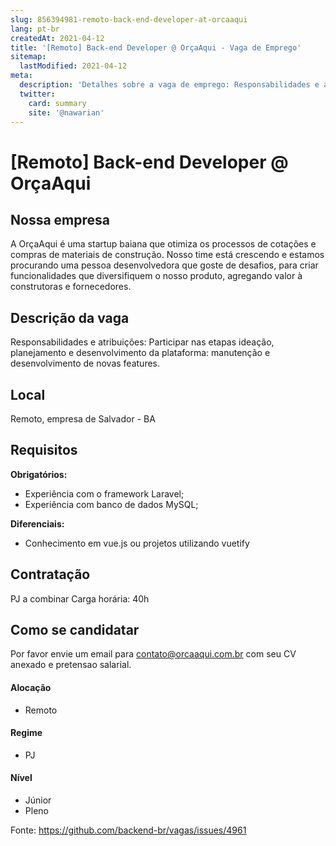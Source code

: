 ```yaml
---
slug: 856394981-remoto-back-end-developer-at-orcaaqui
lang: pt-br
createdAt: 2021-04-12
title: '[Remoto] Back-end Developer @ OrçaAqui - Vaga de Emprego'
sitemap:
  lastModified: 2021-04-12
meta:
  description: 'Detalhes sobre a vaga de emprego: Responsabilidades e atribuições: Participar nas etapas ideação, planejamento e desenvolvimento da plataforma: manutenção e desenvolvimento de novas features.'
  twitter:
    card: summary
    site: '@nawarian'
---
```


# [Remoto] Back-end Developer @ OrçaAqui

<!--
==================================================
Caso a vaga for remoto durante a pandemia informar no texto "Remoto durante o covid"
==================================================
-->
<!-- 
==================================================
POR FAVOR, SÓ POSTE SE A VAGA FOR PARA BACK-END!

Não faça distinção de gênero no título da vaga.

Use: "Back-End Developer" ao invés de 
"Desenvolvedor Back-End" \o/

Exemplo: `[São Paulo] Back-End Developer @ NOME DA EMPRESA`
==================================================
-->
<!--
==================================================
Caso a vaga for remoto durante a pandemia deixar a linha abaixo
==================================================
-->

## Nossa empresa

A OrçaAqui é uma startup baiana que otimiza os processos de cotações e compras de materiais de construção. Nosso time está crescendo e estamos procurando uma pessoa desenvolvedora que goste de desafios, para criar funcionalidades que diversifiquem o nosso produto, agregando valor à construtoras e fornecedores.

## Descrição da vaga

Responsabilidades e atribuições:
Participar nas etapas ideação, planejamento e desenvolvimento da plataforma: manutenção e desenvolvimento de novas features.

## Local

Remoto, empresa de Salvador - BA

## Requisitos

**Obrigatórios:**
- Experiência com o framework Laravel;
- Experiência com banco de dados MySQL;

**Diferenciais:**
- Conhecimento em vue.js ou projetos utilizando vuetify

## Contratação

PJ a combinar
Carga horária: 40h

## Como se candidatar

Por favor envie um email para contato@orcaaqui.com.br com seu CV anexado e pretensao salarial.

#### Alocação
- Remoto

#### Regime
- PJ

#### Nível
- Júnior
- Pleno


Fonte: https://github.com/backend-br/vagas/issues/4961